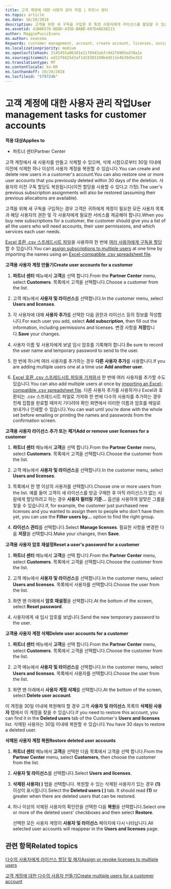 ```yaml
---
title: 고객 계정에 대한 사용자 관리 작업 | 파트너 센터
ms.topic: article
ms.date: 10/29/2018
description: 고객을 위한 새 구독을 구입한 후 특정 사용자에게 라이선스를 할당할 수 있습니다.
ms.assetid: 41B06576-8DDD-435D-BABB-697D4AD30213
author: MaggiePucciEvans
ms.author: evansma
Keywords: customer management, account, create account, licenses, assign license, user management, password, reset password, change password
ms.localizationpriority: medium
ms.openlocfilehash: 2145455a063d1e21f6943abfc9d2f8905ed78a1e
ms.sourcegitcommit: ed22f6825d3af1d19385198b4d511e4b39d5e353
ms.translationtype: MT
ms.contentlocale: ko-KR
ms.lasthandoff: 10/29/2018
ms.locfileid: "5797246"
---
```

# <a name="user-management-tasks-for-customer-accounts"></a><span data-ttu-id="acb42-103">고객 계정에 대한 사용자 관리 작업</span><span class="sxs-lookup"><span data-stu-id="acb42-103">User management tasks for customer accounts</span></span>

**<span data-ttu-id="acb42-104">적용 대상</span><span class="sxs-lookup"><span data-stu-id="acb42-104">Applies to</span></span>**

-  <span data-ttu-id="acb42-105">파트너 센터</span><span class="sxs-lookup"><span data-stu-id="acb42-105">Partner Center</span></span>



<span data-ttu-id="acb42-106">고객 계정에서 새 사용자를 만들고 삭제할 수 있으며, 삭제 시점으로부터 30일 이내에 이전에 삭제한 하나 이상의 사용자 계정을 복원할 수 있습니다.</span><span class="sxs-lookup"><span data-stu-id="acb42-106">You can create and delete new users in a customer's account.You can also restore one or more user accounts that you previously deleted within 30 days of the deletion.</span></span> <span data-ttu-id="acb42-107">사용자의 이전 구독 할당도 복원됩니다(이전 할당을 사용할 수 있다고 가정).</span><span class="sxs-lookup"><span data-stu-id="acb42-107">The user's previous subscription assignments will also be restored (assuming their previous allocations are available).</span></span>

<span data-ttu-id="acb42-108">고객을 위해 새 구독을 구입하는 경우 고객은 귀하에게 계정이 필요한 모든 사용자 목록과 해당 사용자의 권한 및 각 사용자에게 필요한 서비스를 제공해야 합니다.</span><span class="sxs-lookup"><span data-stu-id="acb42-108">When you buy new subscriptions for a customer,  the customer should give you a list of all the users who will need accounts, their user permissions, and which services each user needs.</span></span>  

<span data-ttu-id="acb42-109">[Excel 호환 .csv 스프레드시트 파일](adding-multiple-users-to-a-customer-account.md)을 사용하여 한 번에 [여러 사용자에게 구독을 할당](bulk-license-provisioning-for-multiple-users.md)할 수 있습니다.</span><span class="sxs-lookup"><span data-stu-id="acb42-109">You can [assign subscriptions to multiple users](bulk-license-provisioning-for-multiple-users.md) at one time by importing the names using an [Excel-compatible .csv spreadsheet file](adding-multiple-users-to-a-customer-account.md).</span></span>

<a href="" id="createuseraccounts"></a>
<span data-ttu-id="acb42-110">**고객용 사용자 계정 만들기**</span><span class="sxs-lookup"><span data-stu-id="acb42-110">**Create user accounts for a customer**</span></span>

1.  <span data-ttu-id="acb42-111">**파트너 센터** 메뉴에서 **고객**을 선택 합니다.</span><span class="sxs-lookup"><span data-stu-id="acb42-111">From the **Partner Center** menu, select **Customers**.</span></span> <span data-ttu-id="acb42-112">목록에서 고객을 선택합니다.</span><span class="sxs-lookup"><span data-stu-id="acb42-112">Choose a customer from the list.</span></span>

2.  <span data-ttu-id="acb42-113">고객 메뉴에서 **사용자 및 라이선스**를 선택합니다.</span><span class="sxs-lookup"><span data-stu-id="acb42-113">In the customer menu, select **Users and licenses**.</span></span>

3.  <span data-ttu-id="acb42-114">각 사용자에 대해 **사용자 추가**를 선택한 다음 권한과 라이선스 등의 정보를 작성합니다.</span><span class="sxs-lookup"><span data-stu-id="acb42-114">For each user you add, select **Add subscription**, then fill out the information, including permissions and licenses.</span></span> <span data-ttu-id="acb42-115">변경 사항을 **저장**합니다.</span><span class="sxs-lookup"><span data-stu-id="acb42-115">**Save** your changes.</span></span>

4.  <span data-ttu-id="acb42-116">사용자 이름 및 사용자에게 보낼 임시 암호를 기록해야 합니다.</span><span class="sxs-lookup"><span data-stu-id="acb42-116">Be sure to record the user name and temporary password to send to the user.</span></span> 

5.  <span data-ttu-id="acb42-117">한 번에 하나씩 여러 사용자를 추가하는 경우 **다른 사용자 추가**를 사용합니다.</span><span class="sxs-lookup"><span data-stu-id="acb42-117">If you are adding multiple users one at a time use **Add another user**.</span></span> 

6. <span data-ttu-id="acb42-118">[Excel 호환 .csv 스프레드시트 파일을 가져와서](adding-multiple-users-to-a-customer-account.md) 한 번에 여러 사용자를 추가할 수도 있습니다.</span><span class="sxs-lookup"><span data-stu-id="acb42-118">You can also add multiple users at once by [importing an Excel-compatible .csv spreadsheet file](adding-multiple-users-to-a-customer-account.md).</span></span> <span data-ttu-id="acb42-119">다른 사용자 추가를 사용하거나 Excel과 호환되는 .csv 스프레드시트 파일로 가져와 한 번에 다수의 사용자를 추가하는 경우 전체 집합을 완료할 때까지 기다려야 확인 화면에서 이러한 이름과 암호를 메일로 보내거나 인쇄할 수 있습니다.</span><span class="sxs-lookup"><span data-stu-id="acb42-119">You can wait until you're done with the whole set before emailing or printing the names and passwords from the confirmation screen.</span></span>

<a href="" id="userlicensing"></a>
<span data-ttu-id="acb42-120">**고객용 사용자 라이선스 추가 또는 제거**</span><span class="sxs-lookup"><span data-stu-id="acb42-120">**Add or remove user licenses for a customer**</span></span>

1.  <span data-ttu-id="acb42-121">**파트너 센터** 메뉴에서 **고객**을 선택 합니다.</span><span class="sxs-lookup"><span data-stu-id="acb42-121">From the **Partner Center** menu, select **Customers**.</span></span> <span data-ttu-id="acb42-122">목록에서 고객을 선택합니다.</span><span class="sxs-lookup"><span data-stu-id="acb42-122">Choose the customer from the list.</span></span>

2.  <span data-ttu-id="acb42-123">고객 메뉴에서 **사용자 및 라이선스**를 선택합니다.</span><span class="sxs-lookup"><span data-stu-id="acb42-123">In the customer menu, select **Users and licenses**.</span></span>

3.  <span data-ttu-id="acb42-124">목록에서 한 명 이상의 사용자를 선택합니다.</span><span class="sxs-lookup"><span data-stu-id="acb42-124">Choose one or more users from the list.</span></span> <span data-ttu-id="acb42-125">예를 들어 고객이 새 라이선스를 방금 구매한 후 아직 라이선스가 없는 사람에게 할당하려고 하는 경우 **사용자 필터링 기준...** 옵션을 사용하여 알맞은 그룹을 찾을 수 있습니다.</span><span class="sxs-lookup"><span data-stu-id="acb42-125">If, for example, the customer just purchased new licenses and you wanted to assign them to people who don't have them yet, you can use the **Filter users by...** option to find the right group.</span></span>

4.  <span data-ttu-id="acb42-126">**라이선스 관리**를 선택합니다.</span><span class="sxs-lookup"><span data-stu-id="acb42-126">Select **Manage licenses**.</span></span> <span data-ttu-id="acb42-127">필요한 사항을 변경한 다음 **저장**을 선택합니다.</span><span class="sxs-lookup"><span data-stu-id="acb42-127">Make your changes, then **Save**.</span></span>

<a href="" id="resetpassword"></a>
<span data-ttu-id="acb42-128">**고객용 사용자 암호 재설정**</span><span class="sxs-lookup"><span data-stu-id="acb42-128">**Reset a user's password for a customer**</span></span>

1.  <span data-ttu-id="acb42-129">**파트너 센터** 메뉴에서 **고객**을 선택 합니다.</span><span class="sxs-lookup"><span data-stu-id="acb42-129">From the **Partner Center** menu, select **Customers**.</span></span> <span data-ttu-id="acb42-130">목록에서 고객을 선택합니다.</span><span class="sxs-lookup"><span data-stu-id="acb42-130">Choose the customer from the list.</span></span>

2.  <span data-ttu-id="acb42-131">고객 메뉴에서 **사용자 및 라이선스**를 선택합니다.</span><span class="sxs-lookup"><span data-stu-id="acb42-131">In the customer menu, select **Users and licenses**.</span></span> <span data-ttu-id="acb42-132">목록에서 사용자를 선택합니다.</span><span class="sxs-lookup"><span data-stu-id="acb42-132">Choose the user from the list.</span></span>

3.  <span data-ttu-id="acb42-133">화면 맨 아래에서 **암호 재설정**을 선택합니다.</span><span class="sxs-lookup"><span data-stu-id="acb42-133">At the bottom of the screen, select **Reset password**.</span></span> 

4.  <span data-ttu-id="acb42-134">사용자에게 새 임시 암호를 보냅니다.</span><span class="sxs-lookup"><span data-stu-id="acb42-134">Send the new temporary password to the user.</span></span>

<a href="" id="deleteuseraccounts"></a>
<span data-ttu-id="acb42-135">**고객용 사용자 계정 삭제**</span><span class="sxs-lookup"><span data-stu-id="acb42-135">**Delete user accounts for a customer**</span></span>

1.  <span data-ttu-id="acb42-136">**파트너 센터** 메뉴에서 **고객**을 선택 합니다.</span><span class="sxs-lookup"><span data-stu-id="acb42-136">From the **Partner Center** menu, select **Customers**.</span></span> <span data-ttu-id="acb42-137">목록에서 고객을 선택합니다.</span><span class="sxs-lookup"><span data-stu-id="acb42-137">Choose the customer from the list.</span></span>

2.  <span data-ttu-id="acb42-138">고객 메뉴에서 **사용자 및 라이선스**를 선택합니다.</span><span class="sxs-lookup"><span data-stu-id="acb42-138">In the customer menu, select **Users and licenses**.</span></span> <span data-ttu-id="acb42-139">목록에서 사용자를 선택합니다.</span><span class="sxs-lookup"><span data-stu-id="acb42-139">Choose the user from the list.</span></span>

3.  <span data-ttu-id="acb42-140">화면 맨 아래에서 **사용자 계정 삭제**를 선택합니다.</span><span class="sxs-lookup"><span data-stu-id="acb42-140">At the bottom of the screen, select **Delete user account**.</span></span>

<span data-ttu-id="acb42-141">이 계정을 30일 이내에 복원해야 할 경우 고객 **사용자 및 라이선스** 목록의 **삭제된 사용자** 탭에서 이 계정을 찾을 수 있습니다.</span><span class="sxs-lookup"><span data-stu-id="acb42-141">If you need to restore this account, you can find it in the **Deleted users** tab of the Customer's **Users and licenses** list.</span></span> <span data-ttu-id="acb42-142">삭제된 사용자는 30일 이내에 복원할 수 있습니다.</span><span class="sxs-lookup"><span data-stu-id="acb42-142">You have 30 days to restore a deleted user.</span></span>

<a href="" id="restoreuseraccounts"></a>
<span data-ttu-id="acb42-143">**삭제된 사용자 계정 복원**</span><span class="sxs-lookup"><span data-stu-id="acb42-143">**Restore deleted user accounts**</span></span>

1.  <span data-ttu-id="acb42-144">**파트너 센터** 메뉴에서 **고객**을 선택한 다음 목록에서 고객을 선택 합니다.</span><span class="sxs-lookup"><span data-stu-id="acb42-144">From the **Partner Center** menu, select **Customers**, then choose the customer from the list.</span></span>

2.  <span data-ttu-id="acb42-145">**사용자 및 라이선스**를 선택합니다.</span><span class="sxs-lookup"><span data-stu-id="acb42-145">Select **Users and licenses**.</span></span>

3.  <span data-ttu-id="acb42-146">**삭제된 사용자( )** 탭을 선택합니다. 복원할 수 있는 삭제된 사용자가 있는 경우 **(1)** 이상이 표시됩니다.</span><span class="sxs-lookup"><span data-stu-id="acb42-146">Select the **Deleted users ( )** tab. It should read **(1)** or greater when there are deleted users that can be restored.</span></span>

4.  <span data-ttu-id="acb42-147">하나 이상의 삭제된 사용자의 확인란을 선택한 다음 **복원**을 선택합니다.</span><span class="sxs-lookup"><span data-stu-id="acb42-147">Select one or more of the deleted users' checkboxes and then select **Restore**.</span></span>

    <span data-ttu-id="acb42-148">선택한 모든 사용자 계정이 **사용자 및 라이선스** 페이지에 다시 나타납니다.</span><span class="sxs-lookup"><span data-stu-id="acb42-148">All selected user accounts will reappear in the **Users and licenses** page.</span></span>

## <a name="related-topics"></a><span data-ttu-id="acb42-149">관련 항목</span><span class="sxs-lookup"><span data-stu-id="acb42-149">Related topics</span></span>


[<span data-ttu-id="acb42-150">다수의 사용자에게 라이선스 할당 및 해지</span><span class="sxs-lookup"><span data-stu-id="acb42-150">Assign or revoke licenses to multiple users</span></span>](bulk-license-provisioning-for-multiple-users.md)

[<span data-ttu-id="acb42-151">고객 계정에 대한 다수의 사용자 만들기</span><span class="sxs-lookup"><span data-stu-id="acb42-151">Create multiple users for a customer account</span></span>](adding-multiple-users-to-a-customer-account.md)

 

 



